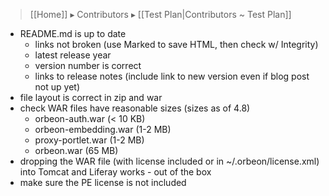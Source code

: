 > [[Home]] ▸ Contributors ▸ [[Test Plan|Contributors ~ Test Plan]]

- README.md is up to date
  - links not broken (use Marked to save HTML, then check w/ Integrity)
  - latest release year
  - version number is correct
  - links to release notes (include link to new version even if blog post not up yet)
- file layout is correct in zip and war
- check WAR files have reasonable sizes (sizes as of 4.8)
  - orbeon-auth.war (< 10 KB)
  - orbeon-embedding.war (1-2 MB)
  - proxy-portlet.war (1-2 MB)
  - orbeon.war (65 MB)
- dropping the WAR file (with license included or in ~/.orbeon/license.xml) into Tomcat and Liferay works - out of the box
- make sure the PE license is not included